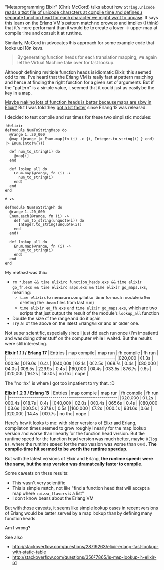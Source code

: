 "Metaprogramming Elixir" (Chris McCord) talks about how `String.Unicode` [reads a text file of unicode characters at compile time and defines a separate function head for each character we might want to upcase](https://github.com/elixir-lang/elixir/blob/5f276918ac6505693c7adca31d95e24d480f0869/lib/elixir/unicode/unicode.ex#L71-L79). It says this leans on the Erlang VM's pattern matching prowess and implies (I think) that it's more performant than it would be to create a lower -> upper map at compile time and consult it at runtime.

Similarly, McCord in advocates this approach for some example code that looks up I18n keys.

> By generating function heads for each translation mapping, we again let the Virtual Machine take over for fast lookup.

Although defining multiple function heads is idiomatic Elixir, this seemed odd to me. I've heard that the Erlang VM is really fast at pattern matching and hence at finding the right function for a given set of arguments. But if the "pattern" is a simple value, it seemed that it could just as easily be the key in a map.

[Maybe making lots of function heads is better because maps are slow in Elixir?](http://stackoverflow.com/questions/35677865/is-map-lookup-in-elixir-o1) But I was told they [got a lot faster](https://gist.github.com/BinaryMuse/bb9f2cbf692e6cfa4841) since Erlang 18 was released.

I decided to test compile and run times for these two simplistic modules:

    !#elixir
    defmodule NumToStringMaps do
      @range 1..20_000
      @map (@range |> Enum.map(fn (i) -> {i, Integer.to_string(i) } end) |> Enum.into(%{}))

      def num_to_string(i) do
        @map[i]
      end

      def lookup_all do
        Enum.map(@range, fn (i) ->
          num_to_string(i)
        end)
      end
    end
  
    # vs

    defmodule NumToStringFh do
      @range 1..20_000
      Enum.each(@range, fn (i) -> 
        def num_to_string(unquote(i)) do
          Integer.to_string(unquote(i))
        end
      end)

      def lookup_all do
        Enum.map(@range, fn (i) ->
          num_to_string(i)
        end)
      end
    end

My method was this:

- `rm *.beam && time elixirc function_heads.exs && time elixir go_fh.exs && time elixirc maps.exs && time elixir go_maps.exs`, meaning:
  - `time elixirc` to measure compilation time for each module (after deleting the `.beam` files from last run)
  - `time elixir go_fh.exs` and `time elixir go_maps.exs`, which are two scripts that just output the result of the module's `lookup_all` function
- Double the size of the range and do it again
- Try all of the above on the latest Erlang/Elixir and an older one.

Not super scientific, especially since I just did each run once (I'm impatient) and was doing other stuff on the computer while I waited. But the results were still interesting.

**Elixir 1.1.1 / Erlang 17**
| Entries | map compile | map run | fh compile | fh run |
|-------------------------------------------------------|
|020,000  |   01.3s     | 000.9s  | 019.0s     | 0.4s   |
|040,000  |   02.1s     | 002.5s  | 068.7s     | 0.4s   |
|080,000  |   04.0s     | 008.5s  | 229.9s     | 0.4s   |
|160,000  |   08.4s     | 033.5s  | 876.7s     | 0.6s   |
|320,000  |   16.2s     | 140.0s  | no thx     | nope   |

The "no thx" is where I got too impatient to try that. :D

**Elixir 1.2.3 / Erlang 18**
| Entries | map compile | map run | fh compile | fh run |
|-------------------------------------------------------|
|020,000  |   01.2s     | 000.4s  | 018.7s     | 0.4s   |
|040,000  |   02.0s     | 000.4s  | 065.6s     | 0.4s   |
|080,000  |   03.6s     | 000.5s  | 237.8s     | 0.5s   |
|160,000  |   07.2s     | 000.5s  | 931.6s     | 0.6s   |
|320,000  |   14.4s     | 000.7s  | no thx     | nope   |

Here's how it looks to me: with older versions of Elixr and Erlang, compilation times seemed to grow roughly linearly for the map lookup version and worse than linearly for the function head version. But the runtime speed for the function head version was much better, maybe `O(log N)`, where the runtime speed for the map version was worse than `O(N)`. **The compile-time hit seemed to be worth the runtime speedup**.

But with the latest versions of Elixir and Erlang, **the runtime speeds were the same, but the map version was dramatically faster to compile**.

Some caveats on these results:

- This wasn't very scientific
- This is simple match, not like "find a function head that will accept a map where `:pizza_flavors` is a list"
- I don't know beans about the Erlang VM

But with those caveats, it seems like simple lookup cases in recent versions of Erlang would be better served by a map lookup than by defining many function heads.

Am I wrong?

See also:
- http://stackoverflow.com/questions/28719263/elixir-erlang-fast-lookup-with-static-table
- http://stackoverflow.com/questions/35677865/is-map-lookup-in-elixir-o1
